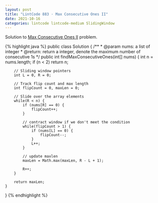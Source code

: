 ```yaml
---
layout: post
title: "LintCode 883 · Max Consecutive Ones II"
date: 2021-10-16
categories: lintcode lintcode-medium SlidingWindow
---
```


Solution to [Max Consecutive Ones II][lintcode] problem.

{% highlight java %}
public class Solution {
    /**
     * @param nums: a list of integer
     * @return: return a integer, denote  the maximum number of consecutive 1s
     */
    public int findMaxConsecutiveOnes(int[] nums) {
        int n = nums.length;
        if (n < 2) return n;

        // Sliding window pointers
        int L = 0, R = 0;
    
        // Track flip count and max length
        int flipCount = 0, maxLen = 0;
        
        // Slide over the array elements
        while(R < n) {
            if (nums[R] == 0) {
                flipCount++;
            }

            // contract window if we don't meet the condition
            while(flipCount > 1) {
                if (nums[L] == 0) {
                    flipCount--;
                }
                L++;
            }

            // update maxlen
            maxLen = Math.max(maxLen, R - L + 1);
            
            R++;
        }

        return maxLen;
    }
}
{% endhighlight %}

[lintcode]: https://www.lintcode.com/problem/883/description
